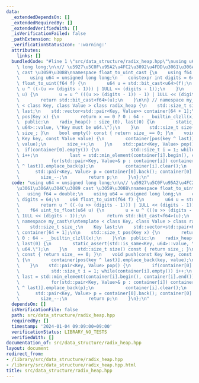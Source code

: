 ```yaml
---
data:
  _extendedDependsOn: []
  _extendedRequiredBy: []
  _extendedVerifiedWith: []
  _isVerificationFailed: false
  _pathExtension: hpp
  _verificationStatusIcon: ':warning:'
  attributes:
    links: []
  bundledCode: "#line 1 \"src/data_structure/radix_heap.hpp\"\nusing u64 = unsigned\
    \ long long;\n\n// \u5927\u5C0F\u95A2\u4FC2\u3092\u4FDD\u3061\u306A\u304C\u3089\
    \ cast \u3059\u308B\nnamespace float_to_uint_cast {\n    using f64 = double;\n\
    \    using u64 = unsigned long long;\n    constexpr int digits = 64;\n    u64\
    \ float_to_uint(f64 f) {\n        u64 u = std::bit_cast<u64>(f);\n        return\
    \ u ^ ((-(u >> (digits - 1))) | 1ULL << (digits - 1));\n    }\n    f64 uint_to_float(u64\
    \ u) {\n        u = u ^ (((u >> (digits - 1)) - 1) | 1ULL << (digits - 1));\n\
    \        return std::bit_cast<f64>(u);\n    }\n\n} // namespace my_cast\n\ntemplate\
    \ < class Key, class Value > class radix_heap {\n    std::size_t size_;\n    Key\
    \ last;\n    std::vector<std::pair<Key, Value>> container[64 + 1];\n\n    std::size_t\
    \ pos(Key x) {\n        return x == 0 ? 0 : 64 - __builtin_clzll(x);\n    }\n\n\
    \  public:\n    radix_heap() : size_(0), last(0) {\n        static_assert(std::is_same<Key,\
    \ u64>::value, \"Key must be u64.\");\n    }\n    std::size_t size() const { return\
    \ size_; }\n    bool empty() const { return size_ == 0; }\n    void push(const\
    \ Key key, const Value value) {\n        container[pos(key ^ last)].emplace_back(key,\
    \ value);\n        size_++;\n    }\n    std::pair<Key, Value> pop() {\n      \
    \  if(container[0].empty()) {\n            std::size_t i = 1; while(container[i].empty())\
    \ i++;\n            last = std::min_element(container[i].begin(), container[i].end())->first;\n\
    \            for(std::pair<Key, Value>& p : container[i]) container[pos(p.first\
    \ ^ last)].emplace_back(p);\n            container[i].clear();\n        }\n  \
    \      std::pair<Key, Value> p = container[0].back(); container[0].pop_back();\n\
    \        size_--;\n        return p;\n    }\n};\n"
  code: "using u64 = unsigned long long;\n\n// \u5927\u5C0F\u95A2\u4FC2\u3092\u4FDD\
    \u3061\u306A\u304C\u3089 cast \u3059\u308B\nnamespace float_to_uint_cast {\n \
    \   using f64 = double;\n    using u64 = unsigned long long;\n    constexpr int\
    \ digits = 64;\n    u64 float_to_uint(f64 f) {\n        u64 u = std::bit_cast<u64>(f);\n\
    \        return u ^ ((-(u >> (digits - 1))) | 1ULL << (digits - 1));\n    }\n\
    \    f64 uint_to_float(u64 u) {\n        u = u ^ (((u >> (digits - 1)) - 1) |\
    \ 1ULL << (digits - 1));\n        return std::bit_cast<f64>(u);\n    }\n\n} //\
    \ namespace my_cast\n\ntemplate < class Key, class Value > class radix_heap {\n\
    \    std::size_t size_;\n    Key last;\n    std::vector<std::pair<Key, Value>>\
    \ container[64 + 1];\n\n    std::size_t pos(Key x) {\n        return x == 0 ?\
    \ 0 : 64 - __builtin_clzll(x);\n    }\n\n  public:\n    radix_heap() : size_(0),\
    \ last(0) {\n        static_assert(std::is_same<Key, u64>::value, \"Key must be\
    \ u64.\");\n    }\n    std::size_t size() const { return size_; }\n    bool empty()\
    \ const { return size_ == 0; }\n    void push(const Key key, const Value value)\
    \ {\n        container[pos(key ^ last)].emplace_back(key, value);\n        size_++;\n\
    \    }\n    std::pair<Key, Value> pop() {\n        if(container[0].empty()) {\n\
    \            std::size_t i = 1; while(container[i].empty()) i++;\n           \
    \ last = std::min_element(container[i].begin(), container[i].end())->first;\n\
    \            for(std::pair<Key, Value>& p : container[i]) container[pos(p.first\
    \ ^ last)].emplace_back(p);\n            container[i].clear();\n        }\n  \
    \      std::pair<Key, Value> p = container[0].back(); container[0].pop_back();\n\
    \        size_--;\n        return p;\n    }\n};\n"
  dependsOn: []
  isVerificationFile: false
  path: src/data_structure/radix_heap.hpp
  requiredBy: []
  timestamp: '2024-01-04 09:09:00+09:00'
  verificationStatus: LIBRARY_NO_TESTS
  verifiedWith: []
documentation_of: src/data_structure/radix_heap.hpp
layout: document
redirect_from:
- /library/src/data_structure/radix_heap.hpp
- /library/src/data_structure/radix_heap.hpp.html
title: src/data_structure/radix_heap.hpp
---
```

